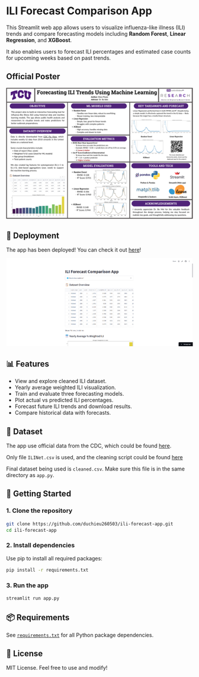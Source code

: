# ILI Forecast Comparison App

This Streamlit web app allows users to visualize influenza-like illness (ILI) trends and compare forecasting models including **Random Forest**, **Linear Regression**, and **XGBoost**.

It also enables users to forecast ILI percentages and estimated case counts for upcoming weeks based on past trends.

## Official Poster

![Poster](./plots/Forecasting%20ILI%20Trends%20Using%20Machine%20Learning.png)

## 🛜 Deployment

The app has been deployed! You can check it out [here](https://ili-forecast-app.streamlit.app/)!

![Screenshot](./data/Screenshot.png)

## 📊 Features

- View and explore cleaned ILI dataset.
- Yearly average weighted ILI visualization.
- Train and evaluate three forecasting models.
- Plot actual vs predicted ILI percentages.
- Forecast future ILI trends and download results.
- Compare historical data with forecasts.

## 📁 Dataset

The app use official data from the CDC, which could be found [here](https://gis.cdc.gov/grasp/fluview/fluportaldashboard.html).

Only file `ILINet.csv` is used, and the cleaning script could be found [here](https://github.com/duchieu260503/ili-forecast-app/blob/main/draft_work/data_clean_and_figures.ipynb)

Final dataset being used is `cleaned.csv`. Make sure this file is in the same directory as `app.py`.

## 🚀 Getting Started

### 1. Clone the repository

```bash
git clone https://github.com/duchieu260503/ili-forecast-app.git
cd ili-forecast-app
```

### 2. Install dependencies

Use pip to install all required packages:

```bash
pip install -r requirements.txt
```

### 3. Run the app

```bash
streamlit run app.py
```

## 📦 Requirements

See [`requirements.txt`](./requirements.txt) for all Python package dependencies.

## 📄 License

MIT License. Feel free to use and modify!

